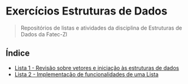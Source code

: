 # Exercícios Estruturas de Dados

> Repositórios de listas e atividades da disciplina de Estruturas de Dados da Fatec-Zl

## Índice
* [Lista 1 - Revisão sobre vetores e iniciação às estruturas de dados](https://github.com/Piton-Fatec/estruturas-dados/tree/master/java/lista1)
* [Lista 2 - Implementação de funcionalidades de uma Lista](https://github.com/Piton-Fatec/estruturas-dados/tree/master/java/lista2)
